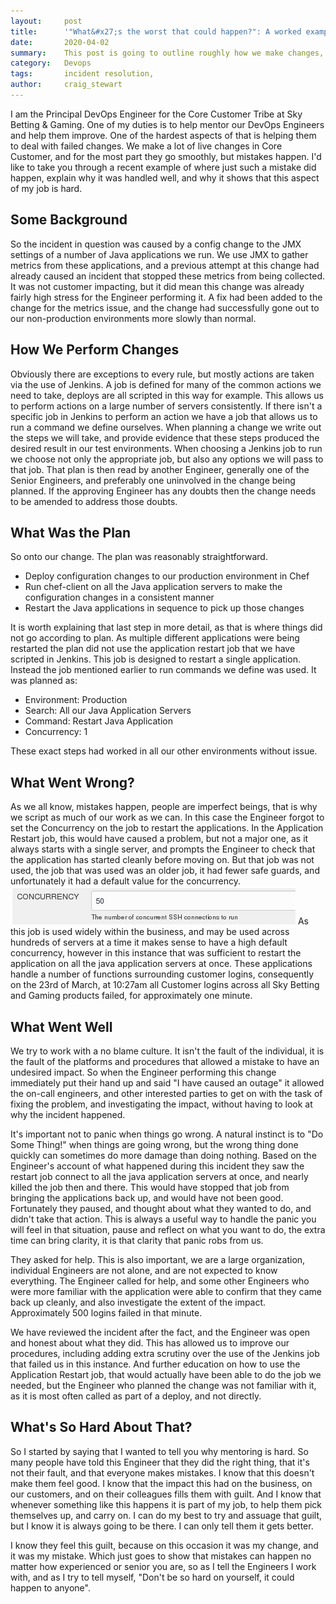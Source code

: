 ```yaml
---
layout:     post
title:      '"What&#x27;s the worst that could happen?": A worked example of how we deal with live incidents.'
date:       2020-04-02
summary:    This post is going to outline roughly how we make changes, and what we should do when those changes go bad. Using an incident that actually occurred as an example of how we should deal with these incidents, and how we did in that specific case.
category:   Devops
tags:       incident resolution,
author:     craig_stewart
---
```

I am the Principal DevOps Engineer for the Core Customer Tribe at Sky Betting & Gaming. One of my duties is to help mentor our DevOps Engineers and help them improve. One of the hardest aspects of that is helping them to deal with failed changes. We make a lot of live changes in Core Customer, and for the most part they go smoothly, but mistakes happen. I'd like to take you through a recent example of where just such a mistake did happen, explain why it was handled well, and why it shows that this aspect of my job is hard.

## Some Background

So the incident in question was caused by a config change to the JMX settings of a number of Java applications we run. We use JMX to gather metrics from these applications, and a previous attempt at this change had already caused an incident that stopped these metrics from being collected. It was not customer impacting, but it did mean this change was already fairly high stress for the Engineer performing it. A fix had been added to the change for the metrics issue, and the change had successfully gone out to our non-production environments more slowly than normal.

## How We Perform Changes

Obviously there are exceptions to every rule, but mostly actions are taken via the use of Jenkins. A job is defined for many of the common actions we need to take, deploys are all scripted in this way for example. This allows us to perform actions on a large number of servers consistently. If there isn't a specific job in Jenkins to perform an action we have a job that allows us to run a command we define ourselves. When planning a change we write out the steps we will take, and provide evidence that these steps produced the desired result in our test environments. When choosing a Jenkins job to run we choose not only the appropriate job, but also any options we will pass to that job. That plan is then read by another Engineer, generally one of the Senior Engineers, and preferably one uninvolved in the change being planned. If the approving Engineer has any doubts then the change needs to be amended to address those doubts.

## What Was the Plan

So onto our change. The plan was reasonably straightforward.
- Deploy configuration changes to our production environment in Chef
- Run chef-client on all the Java application servers to make the configuration changes in a consistent manner
- Restart the Java applications in sequence to pick up those changes

It is worth explaining that last step in more detail, as that is where things did not go according to plan. As multiple different applications were being restarted the plan did not use the application restart job that we have scripted in Jenkins. This job is designed to restart a single application. Instead the job mentioned earlier to run commands we define was used. It was planned as:
- Environment: Production
- Search: All our Java Application Servers
- Command: Restart Java Application
- Concurrency: 1

These exact steps had worked in all our other environments without issue.

## What Went Wrong?

As we all know, mistakes happen, people are imperfect beings, that is why we script as much of our work as we can. In this case the Engineer forgot to set the Concurrency on the job to restart the applications. In the Application Restart job, this would have caused a problem, but not a major one, as it always starts with a single server, and prompts the Engineer to check that the application has started cleanly before moving on. But that job was not used, the job that was used was an older job, it had fewer safe guards, and unfortunately it had a default value for the concurrency.
![](/images/jenkins_concurrency.png)
As this job is used widely within the business, and may be used across hundreds of servers at a time it makes sense to have a high default concurrency, however in this instance that was sufficient to restart the application on all the java application servers at once. These applications handle a number of functions surrounding customer logins, consequently on the 23rd of March, at 10:27am all Customer logins across all Sky Betting and Gaming products failed, for approximately one minute.

## What Went Well

We try to work with a no blame culture. It isn't the fault of the individual, it is the fault of the platforms and procedures that allowed a mistake to have an undesired impact. So when the Engineer performing this change immediately put their hand up and said "I have caused an outage" it allowed the on-call engineers, and other interested parties to get on with the task of fixing the problem, and investigating the impact, without having to look at why the incident happened.

It's important not to panic when things go wrong. A natural instinct is to "Do Some Thing!" when things are going wrong, but the wrong thing done quickly can sometimes do more damage than doing nothing. Based on the Engineer's account of what happened during this incident they saw the restart job connect to all the java application servers at once, and nearly killed the job then and there. This would have stopped that job from bringing the applications back up, and would have not been good. Fortunately they paused, and thought about what they wanted to do, and didn't take that action. This is always a useful way to handle the panic you will feel in that situation, pause and reflect on what you want to do, the extra time can bring clarity, it is that clarity that panic robs from us.

They asked for help. This is also important, we are a large organization, individual Engineers are not alone, and are not expected to know everything. The Engineer called for help, and some other Engineers who were more familiar with the application were able to confirm that they came back up cleanly, and also investigate the extent of the impact. Approximately 500 logins failed in that minute.

We have reviewed the incident after the fact, and the Engineer was open and honest about what they did. This has allowed us to improve our procedures, including adding extra scrutiny over the use of the Jenkins job that failed us in this instance. And further education on how to use the Application Restart job, that would actually have been able to do the job we needed, but the Engineer who planned the change was not familiar with it, as it is most often called as part of a deploy, and not directly.

## What's So Hard About That?

So I started by saying that I wanted to tell you why mentoring is hard. So many people have told this Engineer that they did the right thing, that it's not their fault, and that everyone makes mistakes. I know that this doesn't make them feel good. I know that the impact this had on the business, on our customers, and on their colleagues fills them with guilt. And I know that whenever something like this happens it is part of my job, to help them pick themselves up, and carry on. I can do my best to try and assuage that guilt, but I know it is always going to be there. I can only tell them it gets better.

I know they feel this guilt, because on this occasion it was my change, and it was my mistake. Which just goes to show that mistakes can happen no matter how experienced or senior you are, so as I tell the Engineers I work with, and as I try to tell myself, "Don't be so hard on yourself, it could happen to anyone".
